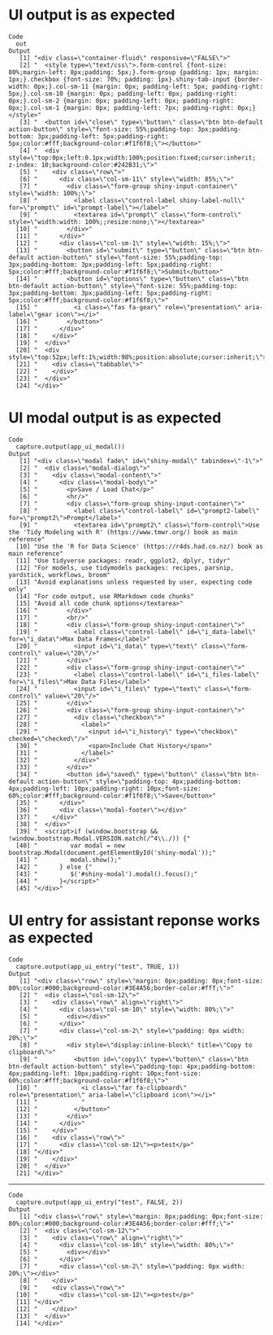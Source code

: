 # UI output is as expected

    Code
      out
    Output
       [1] "<div class=\"container-fluid\" responsive=\"FALSE\">"                                                                                                                                                                                                                                                                                                                                                                                                                               
       [2] "  <style type=\"text/css\">.form-control {font-size: 80%;margin-left: 8px;padding: 5px;}.form-group {padding: 1px; margin: 1px;}.checkbox {font-size: 70%; padding: 1px}.shiny-tab-input {border-width: 0px;}.col-sm-11 {margin: 0px; padding-left: 5px; padding-right: 5px;}.col-sm-10 {margin: 0px; padding-left: 0px; padding-right: 0px;}.col-sm-2 {margin: 0px; padding-left: 0px; padding-right: 0px;}.col-sm-1 {margin: 0px; padding-left: 7px; padding-right: 0px;}</style>"
       [3] "  <button id=\"close\" type=\"button\" class=\"btn btn-default action-button\" style=\"font-size: 55%;padding-top: 3px;padding-bottom: 3px;padding-left: 5px;padding-right: 5px;color:#fff;background-color:#f1f6f8;\"></button>"                                                                                                                                                                                                                                                   
       [4] "  <div style=\"top:0px;left:0.1px;width:100%;position:fixed;cursor:inherit; z-index: 10;background-color:#242B31;\">"                                                                                                                                                                                                                                                                                                                                                               
       [5] "    <div class=\"row\">"                                                                                                                                                                                                                                                                                                                                                                                                                                                            
       [6] "      <div class=\"col-sm-11\" style=\"width: 85%;\">"                                                                                                                                                                                                                                                                                                                                                                                                                              
       [7] "        <div class=\"form-group shiny-input-container\" style=\"width: 100%;\">"                                                                                                                                                                                                                                                                                                                                                                                                    
       [8] "          <label class=\"control-label shiny-label-null\" for=\"prompt\" id=\"prompt-label\"></label>"                                                                                                                                                                                                                                                                                                                                                                              
       [9] "          <textarea id=\"prompt\" class=\"form-control\" style=\"width:width: 100%;;resize:none;\"></textarea>"                                                                                                                                                                                                                                                                                                                                                                     
      [10] "        </div>"                                                                                                                                                                                                                                                                                                                                                                                                                                                                     
      [11] "      </div>"                                                                                                                                                                                                                                                                                                                                                                                                                                                                       
      [12] "      <div class=\"col-sm-1\" style=\"width: 15%;\">"                                                                                                                                                                                                                                                                                                                                                                                                                               
      [13] "        <button id=\"submit\" type=\"button\" class=\"btn btn-default action-button\" style=\"font-size: 55%;padding-top: 3px;padding-bottom: 3px;padding-left: 5px;padding-right: 5px;color:#fff;background-color:#f1f6f8;\">Submit</button>"                                                                                                                                                                                                                                      
      [14] "        <button id=\"options\" type=\"button\" class=\"btn btn-default action-button\" style=\"font-size: 55%;padding-top: 3px;padding-bottom: 3px;padding-left: 5px;padding-right: 5px;color:#fff;background-color:#f1f6f8;\">"                                                                                                                                                                                                                                                    
      [15] "          <i class=\"fas fa-gear\" role=\"presentation\" aria-label=\"gear icon\"></i>"                                                                                                                                                                                                                                                                                                                                                                                             
      [16] "        </button>"                                                                                                                                                                                                                                                                                                                                                                                                                                                                  
      [17] "      </div>"                                                                                                                                                                                                                                                                                                                                                                                                                                                                       
      [18] "    </div>"                                                                                                                                                                                                                                                                                                                                                                                                                                                                         
      [19] "  </div>"                                                                                                                                                                                                                                                                                                                                                                                                                                                                           
      [20] "  <div style=\"top:52px;left:1%;width:98%;position:absolute;cursor:inherit;\">"                                                                                                                                                                                                                                                                                                                                                                                                     
      [21] "    <div class=\"tabbable\">"                                                                                                                                                                                                                                                                                                                                                                                                                                                       
      [22] "    </div>"                                                                                                                                                                                                                                                                                                                                                                                                                                                                         
      [23] "  </div>"                                                                                                                                                                                                                                                                                                                                                                                                                                                                           
      [24] "</div>"                                                                                                                                                                                                                                                                                                                                                                                                                                                                             

# UI modal output is as expected

    Code
      capture.output(app_ui_modal())
    Output
       [1] "<div class=\"modal fade\" id=\"shiny-modal\" tabindex=\"-1\">"                                                                                                                                                                               
       [2] "  <div class=\"modal-dialog\">"                                                                                                                                                                                                              
       [3] "    <div class=\"modal-content\">"                                                                                                                                                                                                           
       [4] "      <div class=\"modal-body\">"                                                                                                                                                                                                            
       [5] "        <p>Save / Load Chat</p>"                                                                                                                                                                                                             
       [6] "        <hr/>"                                                                                                                                                                                                                               
       [7] "        <div class=\"form-group shiny-input-container\">"                                                                                                                                                                                    
       [8] "          <label class=\"control-label\" id=\"prompt2-label\" for=\"prompt2\">Prompt</label>"                                                                                                                                                
       [9] "          <textarea id=\"prompt2\" class=\"form-control\">Use the 'Tidy Modeling with R' (https://www.tmwr.org/) book as main reference"                                                                                                     
      [10] "Use the 'R for Data Science' (https://r4ds.had.co.nz/) book as main reference"                                                                                                                                                               
      [11] "Use tidyverse packages: readr, ggplot2, dplyr, tidyr"                                                                                                                                                                                        
      [12] "For models, use tidymodels packages: recipes, parsnip, yardstick, workflows, broom"                                                                                                                                                          
      [13] "Avoid explanations unless requested by user, expecting code only"                                                                                                                                                                            
      [14] "For code output, use RMarkdown code chunks"                                                                                                                                                                                                  
      [15] "Avoid all code chunk options</textarea>"                                                                                                                                                                                                     
      [16] "        </div>"                                                                                                                                                                                                                              
      [17] "        <br/>"                                                                                                                                                                                                                               
      [18] "        <div class=\"form-group shiny-input-container\">"                                                                                                                                                                                    
      [19] "          <label class=\"control-label\" id=\"i_data-label\" for=\"i_data\">Max Data Frames</label>"                                                                                                                                         
      [20] "          <input id=\"i_data\" type=\"text\" class=\"form-control\" value=\"20\"/>"                                                                                                                                                          
      [21] "        </div>"                                                                                                                                                                                                                              
      [22] "        <div class=\"form-group shiny-input-container\">"                                                                                                                                                                                    
      [23] "          <label class=\"control-label\" id=\"i_files-label\" for=\"i_files\">Max Data Files</label>"                                                                                                                                        
      [24] "          <input id=\"i_files\" type=\"text\" class=\"form-control\" value=\"20\"/>"                                                                                                                                                         
      [25] "        </div>"                                                                                                                                                                                                                              
      [26] "        <div class=\"form-group shiny-input-container\">"                                                                                                                                                                                    
      [27] "          <div class=\"checkbox\">"                                                                                                                                                                                                          
      [28] "            <label>"                                                                                                                                                                                                                         
      [29] "              <input id=\"i_history\" type=\"checkbox\" checked=\"checked\"/>"                                                                                                                                                               
      [30] "              <span>Include Chat History</span>"                                                                                                                                                                                             
      [31] "            </label>"                                                                                                                                                                                                                        
      [32] "          </div>"                                                                                                                                                                                                                            
      [33] "        </div>"                                                                                                                                                                                                                              
      [34] "        <button id=\"saved\" type=\"button\" class=\"btn btn-default action-button\" style=\"padding-top: 4px;padding-bottom: 4px;padding-left: 10px;padding-right: 10px;font-size: 60%;color:#fff;background-color:#f1f6f8;\">Save</button>"
      [35] "      </div>"                                                                                                                                                                                                                                
      [36] "      <div class=\"modal-footer\"></div>"                                                                                                                                                                                                    
      [37] "    </div>"                                                                                                                                                                                                                                  
      [38] "  </div>"                                                                                                                                                                                                                                    
      [39] "  <script>if (window.bootstrap && !window.bootstrap.Modal.VERSION.match(/^4\\./)) {"                                                                                                                                                         
      [40] "         var modal = new bootstrap.Modal(document.getElementById('shiny-modal'));"                                                                                                                                                           
      [41] "         modal.show();"                                                                                                                                                                                                                      
      [42] "      } else {"                                                                                                                                                                                                                              
      [43] "         $('#shiny-modal').modal().focus();"                                                                                                                                                                                                 
      [44] "      }</script>"                                                                                                                                                                                                                            
      [45] "</div>"                                                                                                                                                                                                                                      

# UI entry for assistant reponse works as expected

    Code
      capture.output(app_ui_entry("test", TRUE, 1))
    Output
       [1] "<div class=\"row\" style=\"margin: 0px;padding: 0px;font-size: 80%;color:#000;background-color:#3E4A56;border-color:#fff;\">"                                                                                                     
       [2] "  <div class=\"col-sm-12\">"                                                                                                                                                                                                      
       [3] "    <div class=\"row\" align=\"right\">"                                                                                                                                                                                          
       [4] "      <div class=\"col-sm-10\" style=\"width: 80%;\">"                                                                                                                                                                            
       [5] "        <div></div>"                                                                                                                                                                                                              
       [6] "      </div>"                                                                                                                                                                                                                     
       [7] "      <div class=\"col-sm-2\" style=\"padding: 0px width: 20%;\">"                                                                                                                                                                
       [8] "        <div style=\"display:inline-block\" title=\"Copy to clipboard\">"                                                                                                                                                         
       [9] "          <button id=\"copy1\" type=\"button\" class=\"btn btn-default action-button\" style=\"padding-top: 4px;padding-bottom: 4px;padding-left: 10px;padding-right: 10px;font-size: 60%;color:#fff;background-color:#f1f6f8;\">"
      [10] "            <i class=\"far fa-clipboard\" role=\"presentation\" aria-label=\"clipboard icon\"></i>"                                                                                                                               
      [11] "            "                                                                                                                                                                                                                     
      [12] "          </button>"                                                                                                                                                                                                              
      [13] "        </div>"                                                                                                                                                                                                                   
      [14] "      </div>"                                                                                                                                                                                                                     
      [15] "    </div>"                                                                                                                                                                                                                       
      [16] "    <div class=\"row\">"                                                                                                                                                                                                          
      [17] "      <div class=\"col-sm-12\"><p>test</p>"                                                                                                                                                                                       
      [18] "</div>"                                                                                                                                                                                                                           
      [19] "    </div>"                                                                                                                                                                                                                       
      [20] "  </div>"                                                                                                                                                                                                                         
      [21] "</div>"                                                                                                                                                                                                                           

---

    Code
      capture.output(app_ui_entry("test", FALSE, 2))
    Output
       [1] "<div class=\"row\" style=\"margin: 0px;padding: 0px;font-size: 80%;color:#000;background-color:#3E4A56;border-color:#fff;\">"
       [2] "  <div class=\"col-sm-12\">"                                                                                                 
       [3] "    <div class=\"row\" align=\"right\">"                                                                                     
       [4] "      <div class=\"col-sm-10\" style=\"width: 80%;\">"                                                                       
       [5] "        <div></div>"                                                                                                         
       [6] "      </div>"                                                                                                                
       [7] "      <div class=\"col-sm-2\" style=\"padding: 0px width: 20%;\"></div>"                                                     
       [8] "    </div>"                                                                                                                  
       [9] "    <div class=\"row\">"                                                                                                     
      [10] "      <div class=\"col-sm-12\"><p>test</p>"                                                                                  
      [11] "</div>"                                                                                                                      
      [12] "    </div>"                                                                                                                  
      [13] "  </div>"                                                                                                                    
      [14] "</div>"                                                                                                                      

